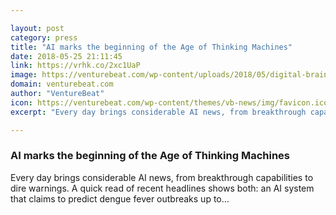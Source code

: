 ```yaml
---

layout: post
category: press
title: "AI marks the beginning of the Age of Thinking Machines"
date: 2018-05-25 21:11:45
link: https://vrhk.co/2xc1UaP
image: https://venturebeat.com/wp-content/uploads/2018/05/digital-brain-picture-id477695603.jpg?fit=1200%2C768&strip=all
domain: venturebeat.com
author: "VentureBeat"
icon: https://venturebeat.com/wp-content/themes/vb-news/img/favicon.ico
excerpt: "Every day brings considerable AI news, from breakthrough capabilities to dire warnings. A quick read of recent headlines shows both: an AI system that claims to predict dengue fever outbreaks up to…"

---
```


### AI marks the beginning of the Age of Thinking Machines

Every day brings considerable AI news, from breakthrough capabilities to dire warnings. A quick read of recent headlines shows both: an AI system that claims to predict dengue fever outbreaks up to…